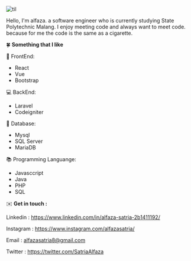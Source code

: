 ![til](https://media1.tenor.com/images/c07a0e54601516dbf8b399832636507a/tenor.gif?itemid=13765417)


Hello, I'm alfaza. a software engineer who is currently studying State Polytechnic Malang. I enjoy meeting code and always want to meet code. because for me the code is the same as a cigarette.

:four_leaf_clover: **Something that I like**

:art: FrontEnd:
- React 
- Vue
- Bootstrap

:computer: BackEnd:
- Laravel
- Codeigniter

:file_folder: Database:
- Mysql
- SQL Server
- MariaDB

:books: Programming Languange:
- Javasccript
- Java
- PHP
- SQL

:envelope: **Get in touch :**

Linkedin  : https://www.linkedin.com/in/alfaza-satria-2b1411192/

Instagram : https://www.instagram.com/alfazasatria/

Email     : alfazasatria8@gmail.com

Twitter   : https://twitter.com/SatriaAlfaza

